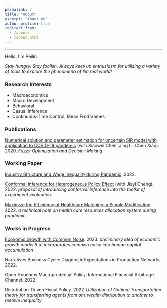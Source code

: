 ```yaml
---
permalink: /
title: "About"
excerpt: "About me"
author_profile: true
redirect_from: 
  - /about/
  - /about.html
---
```

------

Hello, I'm Peilin. 

_Stay hungry. Stay foolish. Always keep up enthusiasm for utilizing a variety of tools to explore the phenomena of the real world!_

### Research Interests
- Macroeconomics
- Macro Development
- Behavioral
- Casual Inference
- Continuous-Time Control, Mean Field Games


### Publications

[Numerical solution and parameter estimation for uncertain SIR model with application to COVID-19 pandemic](https://tteclinc.github.io/peilinyang//files/UncertaintySIR.pdf) (with Xiaowei Chen, Jing Li, Chen Xiao). 2020. *Fuzzy Optimization and Decision Making*

### Working Paper

[Industry Structure and Wage Inequality during Pandemic](https://tteclinc.github.io/peilinyang//files/Inequality.pdf). 2022.

[Conformal Inference for Heterogeneous Policy Effect](https://tteclinc.github.io/peilinyang//files/RP_conformal.pdf) (with Jiayi Cheng). 2022. _proposal of introducing conformal inference into the toolkit of experiment evaluation_.

[Maximize the Efﬁciency of Healthcare Matching: a Simple Modiﬁcation](https://tteclinc.github.io/peilinyang//files/Healthcare_matching.pdf). 2022. _a technical note on health care resources allocation system during pandemic_.

### Works in Progress

[Economic Growth with Common Noise](https://tteclinc.github.io/peilinyang//files/MFG_HC.pdf). 2023. _preliminary idea of economic growth model that incorporates common noise into human capital accumulation_

Narratives Business Cycle: Diagnostic Expectations in Production Networks. 2022.

Open-Economy Macroprudential Policy: International Financial Arbitrage Channel. 2022.

Distribution-Driven Fiscal Policy. 2022. _Utilization of Optimal Transportation theory for transferring agents from one wealth distribution to another to resolve Inequality_
